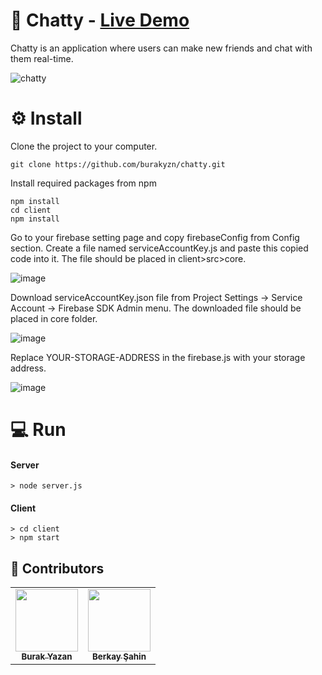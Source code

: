 # 🚀 Chatty - [Live Demo](https://chatty54.herokuapp.com/)

Chatty is an application where users can make new friends and chat with them real-time.

![chatty](https://user-images.githubusercontent.com/44683436/201542622-195ee9a3-6928-4e97-9615-e14c488dbd23.gif)

# ⚙️ Install

Clone the project to your computer.

```
git clone https://github.com/burakyzn/chatty.git
```

Install required packages from npm

```
npm install
cd client
npm install
```

Go to your firebase setting page and copy firebaseConfig from Config section. Create a file named serviceAccountKey.js and paste this copied code into it. The file should be placed in client>src>core.

![image](https://user-images.githubusercontent.com/44683436/121013663-cdb84600-c7a1-11eb-9e5c-616a0b19995d.png)

Download serviceAccountKey.json file from Project Settings -> Service Account -> Firebase SDK Admin menu.
The downloaded file should be placed in core folder.

![image](https://user-images.githubusercontent.com/44683436/121013806-fcceb780-c7a1-11eb-9882-56f226b76357.png)

Replace YOUR-STORAGE-ADDRESS in the firebase.js with your storage address.

![image](https://user-images.githubusercontent.com/44683436/185788988-8c57bef2-2dc5-404d-be96-4e1d91f6eb5e.png)


# 💻 Run

#### Server

```
> node server.js
```

#### Client

```
> cd client
> npm start
```

## 🎯 Contributors

<table>
  <tr>
    <td align="center"><a href="https://www.linkedin.com/in/burakyazan/"><img src="https://avatars.githubusercontent.com/u/44683436?v=4s=100" width="100px;" alt=""/><br /><sub><b>Burak Yazan</b></sub></a><br /></td>
    <td align="center"><a href="https://www.linkedin.com/in/berkaysahin3/"><img src="https://avatars.githubusercontent.com/u/23323317?v=4?s=100" width="100px;" alt=""/><br /><sub><b>Berkay Şahin</b></sub></a><br /></td>
  </tr>
</table>
